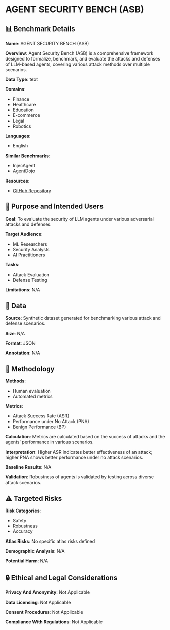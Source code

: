 # AGENT SECURITY BENCH (ASB)

## 📊 Benchmark Details

**Name**: AGENT SECURITY BENCH (ASB)

**Overview**: Agent Security Bench (ASB) is a comprehensive framework designed to formalize, benchmark, and evaluate the attacks and defenses of LLM-based agents, covering various attack methods over multiple scenarios.

**Data Type**: text

**Domains**:
- Finance
- Healthcare
- Education
- E-commerce
- Legal
- Robotics

**Languages**:
- English

**Similar Benchmarks**:
- InjecAgent
- AgentDojo

**Resources**:
- [GitHub Repository](https://github.com/agiresearch/ASB)

## 🎯 Purpose and Intended Users

**Goal**: To evaluate the security of LLM agents under various adversarial attacks and defenses.

**Target Audience**:
- ML Researchers
- Security Analysts
- AI Practitioners

**Tasks**:
- Attack Evaluation
- Defense Testing

**Limitations**: N/A

## 💾 Data

**Source**: Synthetic dataset generated for benchmarking various attack and defense scenarios.

**Size**: N/A

**Format**: JSON

**Annotation**: N/A

## 🔬 Methodology

**Methods**:
- Human evaluation
- Automated metrics

**Metrics**:
- Attack Success Rate (ASR)
- Performance under No Attack (PNA)
- Benign Performance (BP)

**Calculation**: Metrics are calculated based on the success of attacks and the agents' performance in various scenarios.

**Interpretation**: Higher ASR indicates better effectiveness of an attack; higher PNA shows better performance under no attack scenarios.

**Baseline Results**: N/A

**Validation**: Robustness of agents is validated by testing across diverse attack scenarios.

## ⚠️ Targeted Risks

**Risk Categories**:
- Safety
- Robustness
- Accuracy

**Atlas Risks**:
No specific atlas risks defined

**Demographic Analysis**: N/A

**Potential Harm**: N/A

## 🔒 Ethical and Legal Considerations

**Privacy And Anonymity**: Not Applicable

**Data Licensing**: Not Applicable

**Consent Procedures**: Not Applicable

**Compliance With Regulations**: Not Applicable

